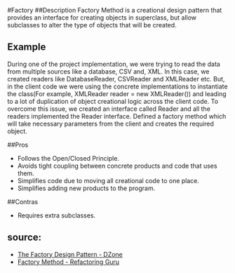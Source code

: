 #Factory
##Description
Factory Method is a creational design pattern that provides an interface for creating objects in superclass, but allow subclasses to alter the type of objects that will be created.

## Example
During one of the project implementation, we were trying to read the data from multiple sources like a database, CSV and, XML. In this case, we created readers like DatabaseReader, CSVReader and XMLReader etc. But, in the client code we were using the concrete implementations to instantiate the class(For example, XMLReader reader = new XMLReader()) and leading to a lot of duplication of object creational logic across the client code. To overcome this issue, we created an interface called Reader and all the readers implemented the Reader interface. Defined a factory method which will take necessary parameters from the client and creates the required object.


##Pros
* Follows the Open/Closed Principle. 
* Avoids tight coupling between concrete products and code that uses them.
* Simplifies code due to moving all creational code to one place.
* Simplifies adding new products to the program.

##Contras
* Requires extra subclasses.


## source: 
* [The Factory Design Pattern - DZone](https://dzone.com/articles/the-factory-design-pattern)
* [Factory Method - Refactoring Guru](https://refactoring.guru/design-patterns/factory-method)
